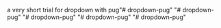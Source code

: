 a very short trial for dropdown  with pug"# dropdown-pug" 
"# dropdown-pug" 
"# dropdown-pug" 
"# dropdown-pug" 
"# dropdown-pug" 
